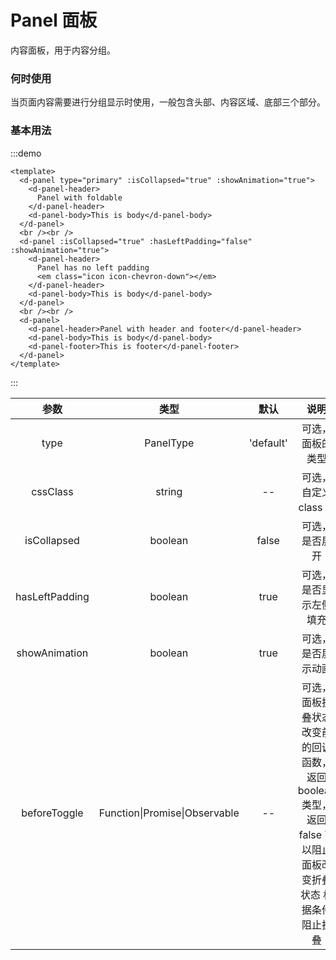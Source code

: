 # Panel 面板

内容面板，用于内容分组。

### 何时使用

当页面内容需要进行分组显示时使用，一般包含头部、内容区域、底部三个部分。

### 基本用法
:::demo

```vue
<template>
  <d-panel type="primary" :isCollapsed="true" :showAnimation="true">
    <d-panel-header>
      Panel with foldable
    </d-panel-header>
    <d-panel-body>This is body</d-panel-body>
  </d-panel>
  <br /><br />
  <d-panel :isCollapsed="true" :hasLeftPadding="false" :showAnimation="true">
    <d-panel-header>
      Panel has no left padding
      <em class="icon icon-chevron-down"></em>
    </d-panel-header>
    <d-panel-body>This is body</d-panel-body>
  </d-panel>
  <br /><br />
  <d-panel>
    <d-panel-header>Panel with header and footer</d-panel-header>
    <d-panel-body>This is body</d-panel-body>
    <d-panel-footer>This is footer</d-panel-footer>
  </d-panel>
</template>
```
:::


|参数|  	        类型|	                         默认|	     说明|
|:-:|:-:|:-:|:-:|
|type|	          PanelType|	                  'default'|	可选，面板的类型|
|cssClass|	      string|	                      --|	        可选，自定义 class 名|
|isCollapsed|	    boolean|	                    false|      可选，是否展开|
|hasLeftPadding|	boolean|	                    true|	      可选，是否显示左侧填充|
|showAnimation|	  boolean|	                    true|	      可选，是否展示动画|
|beforeToggle|	  Function\|Promise\|Observable|	--|         可选，面板折叠状态改变前的回调函数，返回 boolean 类型，返回 false 可以阻止面板改变折叠状态	根据条件阻止折叠|